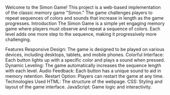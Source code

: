 Welcome to the Simon Game! This project is a web-based implementation of the classic memory game "Simon." The game challenges players to repeat sequences of colors and sounds that increase in length as the game progresses.
Introduction
The Simon Game is a simple yet engaging memory game where players must observe and repeat a sequence of colors. Each level adds one more step to the sequence, making it progressively more challenging.

Features
Responsive Design: The game is designed to be played on various devices, including desktops, tablets, and mobile phones.
Colorful Interface: Each button lights up with a specific color and plays a sound when pressed.
Dynamic Leveling: The game automatically increases the sequence length with each level.
Audio Feedback: Each button has a unique sound to aid in memory retention.
Restart Option: Players can restart the game at any time.
Technologies Used
HTML: The structure of the webpage.
CSS: Styling and layout of the game interface.
JavaScript: Game logic and interactivity.
